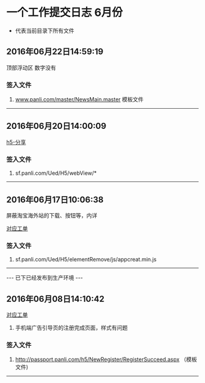 # 一个工作提交日志 6月份

* 代表当前目录下所有文件


## 2016年06月22日14:59:19

顶部浮动区 数字没有

### 签入文件

1. www.panli.com/master/NewsMain.master 模板文件




---

## 2016年06月20日14:00:09

 [h5-分享](http://github.panli.com/abby/PanliByAbby)

### 签入文件

1. sf.panli.com/Ued/H5/webView/*


--- 

## 2016年06月17日10:06:38

屏蔽淘宝海外站的下载、按钮等，内详

[对应工单](http://github.panli.com/SoftwareTest/Panli/issues/151)

### 签入文件

1. sf.panli.com/Ued/H5/elementRemove/js/appcreat.min.js


--- 

 --- 已下已经发布到生产环境 ---

## 2016年06月08日14:10:42

 [对应工单](http://github.panli.com/SoftwareTest/Panli/issues/140)

1. 手机端广告引导页的注册完成页面，样式有问题



### 签入文件

1. http://passport.panli.com/h5/NewRegister/RegisterSucceed.aspx （模板文件)



---